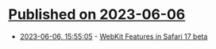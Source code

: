 # [Published on 2023-06-06](index.md)

* [2023-06-06, 15:55:05](https://lobste.rs/s/uhacke/webkit_features_safari_17_beta) - [WebKit Features in Safari 17 beta](https://webkit.org/blog/14205/news-from-wwdc23-webkit-features-in-safari-17-beta/)
